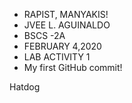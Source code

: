 - RAPIST, MANYAKIS!
- JVEE L. AGUINALDO
- BSCS -2A
- FEBRUARY 4,2020
- LAB ACTIVITY 1
- My first GitHub commit!

Hatdog
